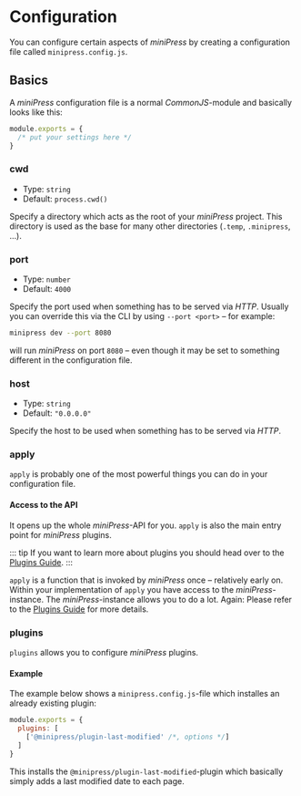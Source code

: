# Configuration
You can configure certain aspects of *miniPress* by creating a configuration file called `minipress.config.js`.

## Basics
A *miniPress* configuration file is a normal *CommonJS*-module and basically looks like this:

```js
module.exports = {
  /* put your settings here */
}
```

### cwd
* Type: `string`
* Default: `process.cwd()`

Specify a directory which acts as the root of your *miniPress* project. This directory is used as the base for many other directories (`.temp`, `.minipress`, …).

### port
* Type: `number`
* Default: `4000`

Specify the port used when something has to be served via *HTTP*. Usually you can override this via the CLI by using `--port <port>` – for example:

``` sh
minipress dev --port 8080
```

will run *miniPress* on port `8080` – even though it may be set to something different in the configuration file.

### host
* Type: `string`
* Default: `"0.0.0.0"`

Specify the host to be used when something has to be served via *HTTP*.

### apply
`apply` is probably one of the most powerful things you can do in your configuration file.

#### Access to the API
It opens up the whole *miniPress*-API for you. `apply` is also the main entry point for *miniPress* plugins.

::: tip
If you want to learn more about plugins you should head over to the [Plugins Guide](./plugins-and-themes/index.md).
:::

`apply` is a function that is invoked by *miniPress* once – relatively early on. Within your implementation of `apply` you have access to the *miniPress*-instance. The *miniPress*-instance allows you to do a lot. Again: Please refer to the [Plugins Guide](./plugins-and-themes/index.md) for more details.

### plugins
`plugins` allows you to configure *miniPress* plugins.

#### Example
The example below shows a `minipress.config.js`-file which installes an already existing plugin:

```js
module.exports = {
  plugins: [
    ['@minipress/plugin-last-modified' /*, options */]
  ]
}
```

This installs the `@minipress/plugin-last-modified`-plugin which basically simply adds a last modified date to each page.
